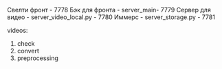 Свелти фронт - 7778
Бэк для фронта - server_main- 7779
Сервер для видео - server_video_local.py - 7780
Иммерс - server_storage.py - 7781


videos:
1. check
2. convert
3. preprocessing
